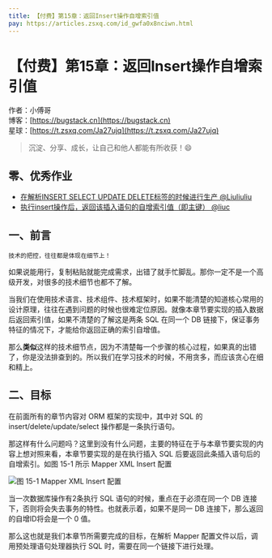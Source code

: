 ```yaml
---
title: 【付费】第15章：返回Insert操作自增索引值
pay: https://articles.zsxq.com/id_gwfa0x8nciwn.html
---
```


# 【付费】第15章：返回Insert操作自增索引值

作者：小傅哥
<br/>博客：[https://bugstack.cn](https://bugstack.cn)
<br/>星球：[https://t.zsxq.com/Ja27ujq](https://t.zsxq.com/Ja27ujq)

> 沉淀、分享、成长，让自己和他人都能有所收获！😄

## 零、优秀作业

- [在解析INSERT SELECT UPDATE DELETE标签的时候进行生产 @Liuliuliu](https://t.zsxq.com/08nJotW1f)
- [执行insert操作后，返回该插入语句的自增索引值（即主键） @liuc](https://t.zsxq.com/0bdLqAP8V)

## 一、前言

`技术的把控，往往都是体现在细节上！`

如果说能用行，复制粘贴就能完成需求，出错了就手忙脚乱。那你一定不是一个高级开发，对很多的技术细节也都不了解。

当我们在使用技术语言、技术组件、技术框架时，如果不能清楚的知道核心常用的设计原理，往往在遇到问题的时候也很难定位原因。就像本章节要实现的插入数据后返回索引值，如果不清楚的了解这是两条 SQL 在同一个 DB 链接下，保证事务特征的情况下，才能给你返回正确的索引自增值。

那么**类似**这样的技术细节点，因为不清楚每一个步骤的核心过程，如果真的出错了，你是没法排查到的。所以我们在学习技术的时候，不用贪多，而应该贪心在细和精上。

## 二、目标

在前面所有的章节内容对 ORM 框架的实现中，其中对 SQL 的 insert/delete/update/select 操作都是一条执行语句。

那这样有什么问题吗？这里到没有什么问题，主要的特征在于与本章节要实现的内容上想对照来看，本章节要实现的是在执行插入 SQL 后要返回此条插入语句后的自增索引。如图 15-1 所示 Mapper XML Insert 配置

![图 15-1 Mapper XML Insert 配置](https://bugstack.cn/images/article/spring/mybatis-220627-01.png)

当一次数据库操作有2条执行 SQL 语句的时候，重点在于必须在同一个 DB 连接下，否则将会失去事务的特性。也就表示着，如果不是同一 DB 连接下，那么返回的自增ID将会是一个 0 值。

那么这也就是我们本章节所需要完成的目标，在解析 Mapper 配置文件以后，调用预处理语句处理器执行 SQL 时，需要在同一个链接下进行处理。
